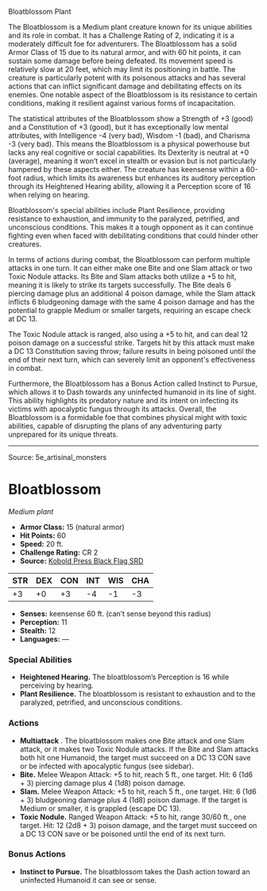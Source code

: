 <MonsterName/>Bloatblossom</MonsterName>
<CreatureType/>Plant</CreatureType>

<summary>The Bloatblossom is a Medium plant creature known for its unique abilities and its role in combat. It has a Challenge Rating of 2, indicating it is a moderately difficult foe for adventurers. The Bloatblossom has a solid Armor Class of 15 due to its natural armor, and with 60 hit points, it can sustain some damage before being defeated. Its movement speed is relatively slow at 20 feet, which may limit its positioning in battle. The creature is particularly potent with its poisonous attacks and has several actions that can inflict significant damage and debilitating effects on its enemies. One notable aspect of the Bloatblossom is its resistance to certain conditions, making it resilient against various forms of incapacitation. </summary>

<detail>

The statistical attributes of the Bloatblossom show a Strength of +3 (good) and a Constitution of +3 (good), but it has exceptionally low mental attributes, with Intelligence -4 (very bad), Wisdom -1 (bad), and Charisma -3 (very bad). This means the Bloatblossom is a physical powerhouse but lacks any real cognitive or social capabilities. Its Dexterity is neutral at +0 (average), meaning it won’t excel in stealth or evasion but is not particularly hampered by these aspects either. The creature has keensense within a 60-foot radius, which limits its awareness but enhances its auditory perception through its Heightened Hearing ability, allowing it a Perception score of 16 when relying on hearing.

Bloatblossom's special abilities include Plant Resilience, providing resistance to exhaustion, and immunity to the paralyzed, petrified, and unconscious conditions. This makes it a tough opponent as it can continue fighting even when faced with debilitating conditions that could hinder other creatures.

In terms of actions during combat, the Bloatblossom can perform multiple attacks in one turn. It can either make one Bite and one Slam attack or two Toxic Nodule attacks. Its Bite and Slam attacks both utilize a +5 to hit, meaning it is likely to strike its targets successfully. The Bite deals 6 piercing damage plus an additional 4 poison damage, while the Slam attack inflicts 6 bludgeoning damage with the same 4 poison damage and has the potential to grapple Medium or smaller targets, requiring an escape check at DC 13. 

The Toxic Nodule attack is ranged, also using a +5 to hit, and can deal 12 poison damage on a successful strike. Targets hit by this attack must make a DC 13 Constitution saving throw; failure results in being poisoned until the end of their next turn, which can severely limit an opponent's effectiveness in combat.

Furthermore, the Bloatblossom has a Bonus Action called Instinct to Pursue, which allows it to Dash towards any uninfected humanoid in its line of sight. This ability highlights its predatory nature and its intent on infecting its victims with apocalyptic fungus through its attacks. Overall, the Bloatblossom is a formidable foe that combines physical might with toxic abilities, capable of disrupting the plans of any adventuring party unprepared for its unique threats.</detail>



---

Source: 5e_artisinal_monsters

# Bloatblossom

*Medium plant*

- **Armor Class:** 15 (natural armor)
- **Hit Points:** 60
- **Speed:** 20 ft.
- **Challenge Rating:** CR 2
- **Source:** [Kobold Press Black Flag SRD](https://koboldpress.com/black-flag-roleplaying/)

| STR | DEX | CON | INT | WIS | CHA |
| --- | --- | --- | --- | --- | --- |
| +3 | +0 | +3 | -4 | -1 | -3 |

- **Senses:** keensense 60 ft. (can’t sense beyond this radius)
- **Perception:** 11
- **Stealth:** 12
- **Languages:** —

### Special Abilities

- **Heightened Hearing.** The bloatblossom’s Perception is 16 while perceiving by hearing.
- **Plant Resilience.** The bloatblossom is resistant to exhaustion and to the paralyzed, petrified, and unconscious conditions.

### Actions

- **Multiattack** . The bloatblossom makes one Bite attack and one Slam attack, or it makes two Toxic Nodule attacks. If the Bite and Slam attacks both hit one Humanoid, the target must succeed on a DC 13 CON save or be infected with apocalyptic fungus (see sidebar).
- **Bite.** Melee Weapon Attack: +5 to hit, reach 5 ft., one target. Hit: 6 (1d6 + 3) piercing damage plus 4 (1d8) poison damage.
- **Slam.** Melee Weapon Attack: +5 to hit, reach 5 ft., one target. Hit: 6 (1d6 + 3) bludgeoning damage plus 4 (1d8) poison damage. If the target is Medium or smaller, it is grappled (escape DC 13).
- **Toxic Nodule.** Ranged Weapon Attack: +5 to hit, range 30/60 ft., one target. Hit: 12 (2d8 + 3) poison damage, and the target must succeed on a DC 13 CON save or be poisoned until the end of its next turn.

### Bonus Actions

- **Instinct to Pursue.** The bloatblossom takes the Dash action toward an uninfected Humanoid it can see or sense.



